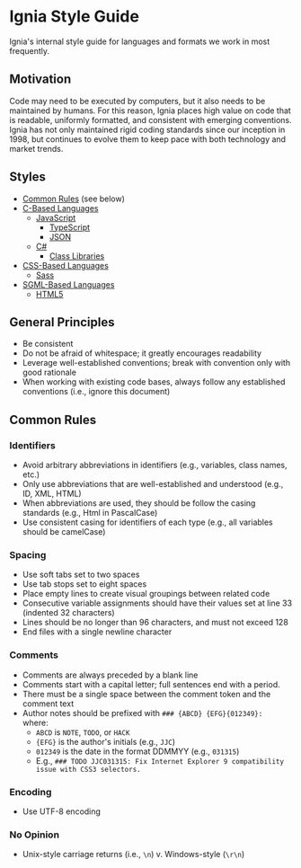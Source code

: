 # Ignia Style Guide
Ignia's internal style guide for languages and formats we work in most frequently.

## Motivation
Code may need to be executed by computers, but it also needs to be maintained by humans. For this reason, Ignia places high value on code that is readable, uniformly formatted, and consistent with emerging conventions. Ignia has not only maintained rigid coding standards since our inception in 1998, but continues to evolve them to keep pace with both technology and market trends.

## Styles
- [Common Rules](#common-rules) (see below)
- [C-Based Languages](./C-Based%20Languages/)
  - [JavaScript](./C-Based%20Languages/JavaScript)
    - [TypeScript](./C-Based%20Languages/JavaScript/TypeScript.md)
    - [JSON](./C-Based%20Languages/JavaScript/JSON.md)
  - [C#](./C-Based%20Languages/C%23)
    - [Class Libraries](./C-Based%20Languages/C%23/Class%20Libraries.md)
- [CSS-Based Languages](./CSS-Based%20Languages/)
  - [Sass](./CSS-Based%20Languages/Sass.md)
- [SGML-Based Languages](./SGML-Based%20Languages/)
  - [HTML5](./SGML-Based%20Languages/HTML5.md)

## General Principles
- Be consistent
- Do not be afraid of whitespace; it greatly encourages readability
- Leverage well-established conventions; break with convention only with good rationale
- When working with existing code bases, always follow any established conventions (i.e., ignore this document)

## Common Rules

### Identifiers
- Avoid arbitrary abbreviations in identifiers (e.g., variables, class names, etc.)
- Only use abbreviations that are well-established and understood (e.g., ID, XML, HTML)
- When abbreviations are used, they should be follow the casing standards (e.g., Html in PascalCase)
- Use consistent casing for identifiers of each type (e.g., all variables should be camelCase)

### Spacing
- Use soft tabs set to two spaces
- Use tab stops set to eight spaces
- Place empty lines to create visual groupings between related code
- Consecutive variable assignments should have their values set at line 33 (indented 32 characters)
- Lines should be no longer than 96 characters, and must not exceed 128
- End files with a single newline character

### Comments
- Comments are always preceded by a blank line
- Comments start with a capital letter; full sentences end with a period.
- There must be a single space between the comment token and the comment text
- Author notes should be prefixed with `### {ABCD} {EFG}{012349}: ` where:
  - `ABCD` is `NOTE`, `TODO`, or `HACK`
  - `{EFG}` is the author's initials (e.g., `JJC`)
  - `012349` is the date in the format DDMMYY (e.g., `031315`)
  - E.g., `### TODO JJC031315: Fix Internet Explorer 9 compatibility issue with CSS3 selectors.`

### Encoding
- Use UTF-8 encoding

### No Opinion
- Unix-style carriage returns (i.e., `\n`) v. Windows-style (`\r\n`)


<!--
## Acknowledgments
-->
